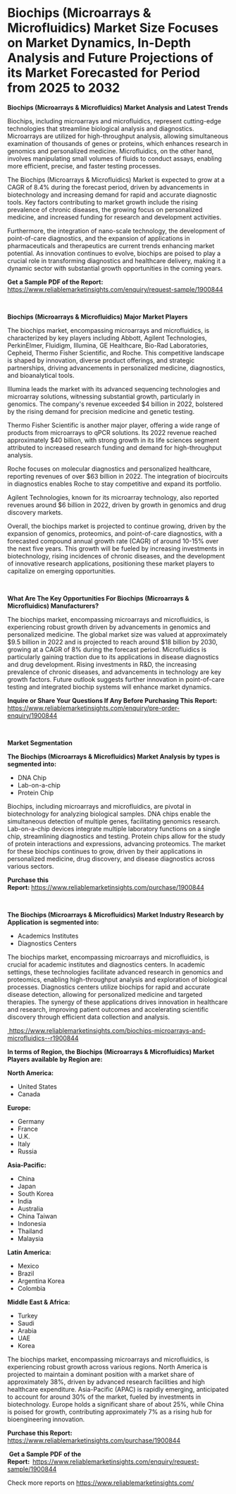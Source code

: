 <p><h1>Biochips (Microarrays & Microfluidics) Market Size Focuses on Market Dynamics, In-Depth Analysis and Future Projections of its Market Forecasted for Period from 2025 to 2032</h1></p><p><strong>Biochips (Microarrays & Microfluidics) Market Analysis and Latest Trends</strong></p>
<p><p>Biochips, including microarrays and microfluidics, represent cutting-edge technologies that streamline biological analysis and diagnostics. Microarrays are utilized for high-throughput analysis, allowing simultaneous examination of thousands of genes or proteins, which enhances research in genomics and personalized medicine. Microfluidics, on the other hand, involves manipulating small volumes of fluids to conduct assays, enabling more efficient, precise, and faster testing processes.</p><p>The Biochips (Microarrays & Microfluidics) Market is expected to grow at a CAGR of 8.4% during the forecast period, driven by advancements in biotechnology and increasing demand for rapid and accurate diagnostic tools. Key factors contributing to market growth include the rising prevalence of chronic diseases, the growing focus on personalized medicine, and increased funding for research and development activities.</p><p>Furthermore, the integration of nano-scale technology, the development of point-of-care diagnostics, and the expansion of applications in pharmaceuticals and therapeutics are current trends enhancing market potential. As innovation continues to evolve, biochips are poised to play a crucial role in transforming diagnostics and healthcare delivery, making it a dynamic sector with substantial growth opportunities in the coming years.</p></p>
<p><strong>Get a Sample PDF of the Report:&nbsp;</strong> <a href="https://www.reliablemarketinsights.com/enquiry/request-sample/1900844?utm_campaign=2933&utm_medium=2&utm_source=Github&utm_content=ia&utm_term=05032025&utm_id=biochips-microarrays-microfluidics">https://www.reliablemarketinsights.com/enquiry/request-sample/1900844</a></p>
<p>&nbsp;</p>
<p><strong>Biochips (Microarrays & Microfluidics) Major Market Players</strong></p>
<p><p>The biochips market, encompassing microarrays and microfluidics, is characterized by key players including Abbott, Agilent Technologies, PerkinElmer, Fluidigm, Illumina, GE Healthcare, Bio-Rad Laboratories, Cepheid, Thermo Fisher Scientific, and Roche. This competitive landscape is shaped by innovation, diverse product offerings, and strategic partnerships, driving advancements in personalized medicine, diagnostics, and bioanalytical tools.</p><p>Illumina leads the market with its advanced sequencing technologies and microarray solutions, witnessing substantial growth, particularly in genomics. The company's revenue exceeded $4 billion in 2022, bolstered by the rising demand for precision medicine and genetic testing.</p><p>Thermo Fisher Scientific is another major player, offering a wide range of products from microarrays to qPCR solutions. Its 2022 revenue reached approximately $40 billion, with strong growth in its life sciences segment attributed to increased research funding and demand for high-throughput analysis.</p><p>Roche focuses on molecular diagnostics and personalized healthcare, reporting revenues of over $63 billion in 2022. The integration of biocircuits in diagnostics enables Roche to stay competitive and expand its portfolio.</p><p>Agilent Technologies, known for its microarray technology, also reported revenues around $6 billion in 2022, driven by growth in genomics and drug discovery markets. </p><p>Overall, the biochips market is projected to continue growing, driven by the expansion of genomics, proteomics, and point-of-care diagnostics, with a forecasted compound annual growth rate (CAGR) of around 10-15% over the next five years. This growth will be fueled by increasing investments in biotechnology, rising incidences of chronic diseases, and the development of innovative research applications, positioning these market players to capitalize on emerging opportunities.</p></p>
<p>&nbsp;</p>
<p><strong>What Are The Key Opportunities For Biochips (Microarrays & Microfluidics) Manufacturers?</strong></p>
<p><p>The biochips market, encompassing microarrays and microfluidics, is experiencing robust growth driven by advancements in genomics and personalized medicine. The global market size was valued at approximately $9.5 billion in 2022 and is projected to reach around $18 billion by 2030, growing at a CAGR of 8% during the forecast period. Microfluidics is particularly gaining traction due to its applications in disease diagnostics and drug development. Rising investments in R&D, the increasing prevalence of chronic diseases, and advancements in technology are key growth factors. Future outlook suggests further innovation in point-of-care testing and integrated biochip systems will enhance market dynamics.</p></p>
<p><strong>Inquire or Share Your Questions If Any Before Purchasing This Report:</strong> <a href="https://www.reliablemarketinsights.com/enquiry/pre-order-enquiry/1900844?utm_campaign=2933&utm_medium=2&utm_source=Github&utm_content=ia&utm_term=05032025&utm_id=biochips-microarrays-microfluidics">https://www.reliablemarketinsights.com/enquiry/pre-order-enquiry/1900844</a></p>
<p>&nbsp;</p>
<p><strong>Market Segmentation</strong></p>
<p><strong>The Biochips (Microarrays & Microfluidics) Market Analysis by types is segmented into:</strong></p>
<p><ul><li>DNA Chip</li><li>Lab-on-a-chip</li><li>Protein Chip</li></ul></p>
<p><p>Biochips, including microarrays and microfluidics, are pivotal in biotechnology for analyzing biological samples. DNA chips enable the simultaneous detection of multiple genes, facilitating genomics research. Lab-on-a-chip devices integrate multiple laboratory functions on a single chip, streamlining diagnostics and testing. Protein chips allow for the study of protein interactions and expressions, advancing proteomics. The market for these biochips continues to grow, driven by their applications in personalized medicine, drug discovery, and disease diagnostics across various sectors.</p></p>
<p><strong>Purchase this Report:&nbsp;</strong><a href="https://www.reliablemarketinsights.com/purchase/1900844?utm_campaign=2933&utm_medium=2&utm_source=Github&utm_content=ia&utm_term=05032025&utm_id=biochips-microarrays-microfluidics">https://www.reliablemarketinsights.com/purchase/1900844</a></p>
<p>&nbsp;</p>
<p><strong>The Biochips (Microarrays & Microfluidics) Market Industry Research by Application is segmented into:</strong></p>
<p><ul><li>Academics Institutes</li><li>Diagnostics Centers</li></ul></p>
<p><p>The biochips market, encompassing microarrays and microfluidics, is crucial for academic institutes and diagnostics centers. In academic settings, these technologies facilitate advanced research in genomics and proteomics, enabling high-throughput analysis and exploration of biological processes. Diagnostics centers utilize biochips for rapid and accurate disease detection, allowing for personalized medicine and targeted therapies. The synergy of these applications drives innovation in healthcare and research, improving patient outcomes and accelerating scientific discovery through efficient data collection and analysis.</p></p>
<p><a href="https://www.reliablemarketinsights.com/biochips-microarrays-and-microfluidics--r1900844?utm_campaign=2933&utm_medium=2&utm_source=Github&utm_content=ia&utm_term=05032025&utm_id=biochips-microarrays-microfluidics">&nbsp;https://www.reliablemarketinsights.com/biochips-microarrays-and-microfluidics--r1900844</a></p>
<p><strong>In terms of Region, the Biochips (Microarrays & Microfluidics) Market Players available by Region are:</strong></p>
<p>
    <p> <strong> North America: </strong>
        <ul>
            <li>United States</li>
            <li>Canada</li>
        </ul>
        </p> 
    <p> <strong> Europe: </strong>
        <ul>
            <li>Germany</li>
            <li>France</li>
            <li>U.K.</li>
            <li>Italy</li>
            <li>Russia</li>
        </ul>
        </p> 
    <p> <strong> Asia-Pacific: </strong>
        <ul>
            <li>China</li>
            <li>Japan</li>
            <li>South Korea</li>
            <li>India</li>
            <li>Australia</li>
            <li>China Taiwan</li>
            <li>Indonesia</li>
            <li>Thailand</li>
            <li>Malaysia</li>
        </ul>
        </p> 
    <p> <strong> Latin America: </strong>
        <ul>
            <li>Mexico</li>
            <li>Brazil</li>
            <li>Argentina Korea</li>
            <li>Colombia</li>
        </ul>
        </p> 
    <p> <strong> Middle East & Africa: </strong>
        <ul>
            <li>Turkey</li>
            <li>Saudi</li>
            <li>Arabia</li>
            <li>UAE</li>
            <li>Korea</li>
        </ul>
    </p>
    </p>
<p><p>The biochips market, encompassing microarrays and microfluidics, is experiencing robust growth across various regions. North America is projected to maintain a dominant position with a market share of approximately 38%, driven by advanced research facilities and high healthcare expenditure. Asia-Pacific (APAC) is rapidly emerging, anticipated to account for around 30% of the market, fueled by investments in biotechnology. Europe holds a significant share of about 25%, while China is poised for growth, contributing approximately 7% as a rising hub for bioengineering innovation.</p></p>
<p><strong>Purchase this Report: </strong><a href="https://www.reliablemarketinsights.com/purchase/1900844?utm_campaign=2933&utm_medium=2&utm_source=Github&utm_content=ia&utm_term=05032025&utm_id=biochips-microarrays-microfluidics">https://www.reliablemarketinsights.com/purchase/1900844</a></p>
<p>&nbsp;<strong>Get a Sample PDF of the Report:&nbsp;&nbsp;</strong><a href="https://www.reliablemarketinsights.com/enquiry/request-sample/1900844?utm_campaign=2933&utm_medium=2&utm_source=Github&utm_content=ia&utm_term=05032025&utm_id=biochips-microarrays-microfluidics">https://www.reliablemarketinsights.com/enquiry/request-sample/1900844</a></p>
<p><strong></strong></p>
<p>Check more reports on <a href="https://www.reliablemarketinsights.com/?utm_campaign=2933&utm_medium=2&utm_source=Github&utm_content=ia&utm_term=05032025&utm_id=biochips-microarrays-microfluidics">https://www.reliablemarketinsights.com/</a></p>